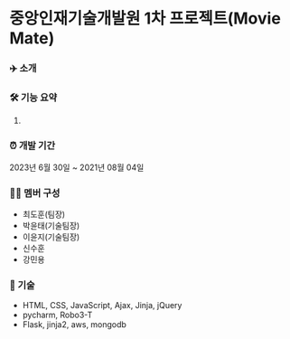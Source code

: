 # 중앙인재기술개발원 1차 프로젝트(Movie Mate)

### ✈️ 소개

    
### 🛠 기능 요약
1. 

### ⏰ 개발 기간
2023년 6월 30일 ~ 2021년 08월 04일  

### 👩‍💻 멤버 구성
- 최도훈(팀장)
- 박윤태(기술팀장)
- 이윤지(기술팀장)
- 신수훈
- 강민용

### 📌 기술
- HTML, CSS, JavaScript, Ajax, Jinja, jQuery
- pycharm, Robo3-T
- Flask, jinja2, aws, mongodb
